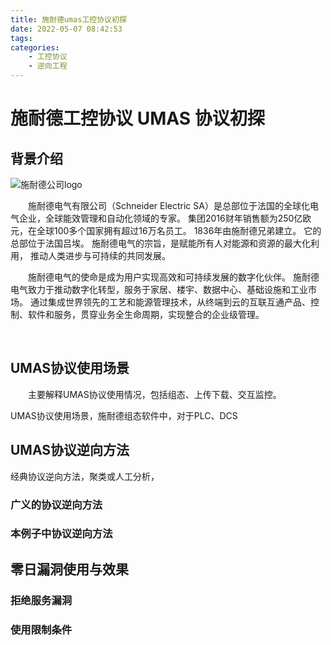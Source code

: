 ```yaml
---
title: 施耐德umas工控协议初探
date: 2022-05-07 08:42:53
tags:
categories:   
    - 工控协议
    - 逆向工程
---
```



# 施耐德工控协议 UMAS 协议初探


## 背景介绍

![施耐德公司logo](https://dss0.bdstatic.com/-0U0bnSm1A5BphGlnYG/tam-ogel/33cc8d9a4db4e02ae63d6f23ab7fd2b7_222_222.jpg
)

&emsp;&emsp;施耐德电气有限公司（Schneider Electric SA）是总部位于法国的全球化电气企业，全球能效管理和自动化领域的专家。 集团2016财年销售额为250亿欧元，在全球100多个国家拥有超过16万名员工。 1836年由施耐德兄弟建立。 它的总部位于法国吕埃。 施耐德电气的宗旨，是赋能所有人对能源和资源的最大化利用， 推动人类进步与可持续的共同发展。

&emsp;&emsp;施耐德电气的使命是成为用户实现高效和可持续发展的数字化伙伴。 施耐德电气致力于推动数字化转型，服务于家居、楼宇、数据中心、基础设施和工业市场。 通过集成世界领先的工艺和能源管理技术，从终端到云的互联互通产品、控制、软件和服务，贯穿业务全生命周期，实现整合的企业级管理。

&emsp;&emsp;


## UMAS协议使用场景

&emsp;&emsp;主要解释UMAS协议使用情况，包括组态、上传下载、交互监控。

UMAS协议使用场景，施耐德组态软件中，对于PLC、DCS

## UMAS协议逆向方法

经典协议逆向方法，聚类或人工分析，

### 广义的协议逆向方法

### 本例子中协议逆向方法




## 零日漏洞使用与效果

### 拒绝服务漏洞

### 使用限制条件



##